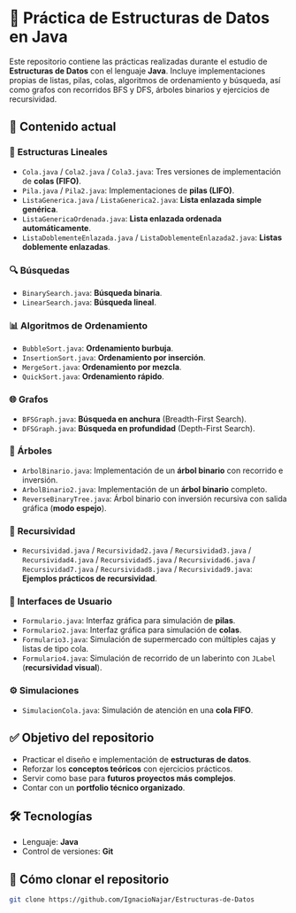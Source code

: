 # 🧠 Práctica de Estructuras de Datos en Java

Este repositorio contiene las prácticas realizadas durante el estudio de **Estructuras de Datos** con el lenguaje **Java**. Incluye implementaciones propias de listas, pilas, colas, algoritmos de ordenamiento y búsqueda, así como grafos con recorridos BFS y DFS, árboles binarios y ejercicios de recursividad.

## 📁 Contenido actual

### 🔁 **Estructuras Lineales**

- `Cola.java` / `Cola2.java` / `Cola3.java`: Tres versiones de implementación de **colas (FIFO)**.
- `Pila.java` / `Pila2.java`: Implementaciones de **pilas (LIFO)**.
- `ListaGenerica.java` / `ListaGenerica2.java`: **Lista enlazada simple genérica**.
- `ListaGenericaOrdenada.java`: **Lista enlazada ordenada automáticamente**.
- `ListaDoblementeEnlazada.java` / `ListaDoblementeEnlazada2.java`: **Listas doblemente enlazadas**.

### 🔍 **Búsquedas**

- `BinarySearch.java`: **Búsqueda binaria**.
- `LinearSearch.java`: **Búsqueda lineal**.

### 📊 **Algoritmos de Ordenamiento**

- `BubbleSort.java`: **Ordenamiento burbuja**.
- `InsertionSort.java`: **Ordenamiento por inserción**.
- `MergeSort.java`: **Ordenamiento por mezcla**.
- `QuickSort.java`: **Ordenamiento rápido**.

### 🌐 **Grafos**

- `BFSGraph.java`: **Búsqueda en anchura** (Breadth-First Search).
- `DFSGraph.java`: **Búsqueda en profundidad** (Depth-First Search).

### 🌲 **Árboles**

- `ArbolBinario.java`: Implementación de un **árbol binario** con recorrido e inversión.
- `ArbolBinario2.java`: Implementación de un **árbol binario** completo.
- `ReverseBinaryTree.java`: Árbol binario con inversión recursiva con salida gráfica (**modo espejo**).

### 🧩 **Recursividad**

- `Recursividad.java` / `Recursividad2.java` / `Recursividad3.java` / `Recursividad4.java` / `Recursividad5.java` / `Recursividad6.java` / `Recursividad7.java` / `Recursividad8.java` / `Recursividad9.java`: **Ejemplos prácticos de recursividad**.

### 🏢 **Interfaces de Usuario**

- `Formulario.java`: Interfaz gráfica para simulación de **pilas**.
- `Formulario2.java`: Interfaz gráfica para simulación de **colas**.
- `Formulario3.java`: Simulación de supermercado con múltiples cajas y listas de tipo cola.
- `Formulario4.java`: Simulación de recorrido de un laberinto con `JLabel` (**recursividad visual**).

### ⚙️ **Simulaciones**

- `SimulacionCola.java`: Simulación de atención en una **cola FIFO**.

## ✅ **Objetivo del repositorio**

- Practicar el diseño e implementación de **estructuras de datos**.
- Reforzar los **conceptos teóricos** con ejercicios prácticos.
- Servir como base para **futuros proyectos más complejos**.
- Contar con un **portfolio técnico organizado**.

## 🛠️ **Tecnologías**

- Lenguaje: **Java**
- Control de versiones: **Git**

## 🚀 **Cómo clonar el repositorio**

```bash
git clone https://github.com/IgnacioNajar/Estructuras-de-Datos
